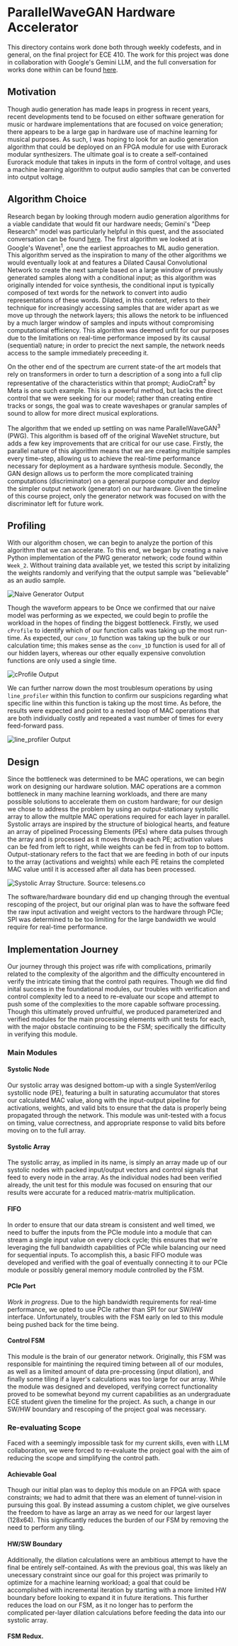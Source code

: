 # ParallelWaveGAN Hardware Accelerator #

This directory contains work done both through weekly codefests, and in general, on the final project for ECE 410. The work for this project was done in collaboration with Google's Gemini LLM, and the full conversation for works done within can be found [here](https://g.co/gemini/share/235e15774d0e).

## Motivation ##
Though audio generation has made leaps in progress in recent years, recent developments tend to be focused on either software generation for music or hardware implementations that are focused on voice generation; there appears to be a large gap in hardware use of machine learning for musical purposes. As such, I was hoping to look for an audio generation algorithm that could be deployed on an FPGA module for use with Eurorack modular synthesizers. The ultimate goal is to create a self-contained Eurorack module that takes in inputs in the form of control voltage, and uses a machine learning algorithm to output audio samples that can be converted into output voltage.

## Algorithm Choice ##
Research began by looking through modern audio generation algorithms for a viable candidate that would fit our hardware needs; Gemini's "Deep Research" model was particularly helpful in this quest, and the associated conversation can be found [here](https://g.co/gemini/share/6be085720a74). The first algorithm we looked at is Google's Wavenet<sup>1</sup>, one the earliest approaches to ML audio generation. This algorithm served as the inspiration to many of the other algorithms we would eventually look at and features a Dilated Causal Convolutional Network to create the next sample based on a large window of previously generated samples along with a conditional input; as this algorithm was originally intended for voice synthesis, the conditional input is typically composed of text words for the network to convert into audio representations of these words. Dilated, in this context, refers to their technique for increasingly accessing samples that are wider apart as we move up through the network layers; this allows the netork to be influenced by a much larger window of samples and inputs without compromising computational efficiency. This algorithm was deemed unfit for our purposes due to the limitations on real-time performance imposed by its causal (sequential) nature; in order to precict the next sample, the network needs access to the sample immediately preceeding it. 

On the other end of the spectrum are current state-of the art models that rely on transformers in order to turn a description of a song into a full clip representative of the characteristics within that prompt; AudioCraft<sup>2</sup> by Meta is one such example. This is a powerful method, but lacks the direct control that we were seeking for our model; rather than creating entire tracks or songs, the goal was to create waveshapes or granular samples of sound to allow for more direct musical explorations.

The algorithm that we ended up settling on was name ParallelWaveGAN<sup>3</sup> (PWG). This algorithm is based off of the original WaveNet structure, but adds a few key improvements that are critical for our use case. Firstly, the parallel nature of this algorithm means that we are creating multiple samples every time-step, allowing us to achieve the real-time performance necessary for deployment as a hardware synthesis module. Secondly, the GAN design allows us to perform the more complicated training computations (discriminator) on a general purpose computer and deploy the simpler output network (generator) on our hardware. Given the timeline of this course project, only the generator network was focused on with the discriminator left for future work.

## Profiling ##
With our algorithm chosen, we can begin to analyze the portion of this algorithm that we can accelerate. To this end, we began by creating a naive Python implementation of the PWG generator network; code found within ```Week_2```. Without training data available yet, we tested this script by initalizing the weights randomly and verifying that the output sample was "believable" as an audio sample.

![Naive Generator Output](./Week_2/numpy_generated_audio.png) 

Though the waveform appears to be Once we confirmed that our naive model was performing as we expected, we could begin to profile the workload in the hopes of finding the biggest bottleneck. Firstly, we used ```cProfile``` to identify which of our function calls was taking up the most run-time. As expected, our ```conv_1D``` function was taking up the bulk or our calculation time; this makes sense as the ```conv_1D``` function is used for all of our hidden layers, whereas our other equally expensive convolution functions are only used a single time. 

![cProfile Output](./docs/cProfile.png)

We can further narrow down the most troublesum operations by using ```line_profiler``` within this function to confirm our suspicions regarding what specific line within this function is taking up the most time. As before, the results were expected and point to a nested loop of MAC operations that are both individually costly and repeated a vast number of times for every feed-forward pass. 

![line_profiler Output](./docs/Line_Profile.png)

## Design ##
Since the bottleneck was determined to be MAC operations, we can begin work on designing our hardware solution. MAC operations are a common bottleneck in many machine learning workloads, and there are many possible solutions to accelerate them on custom hardware; for our design we chose to address the problem by using an output-stationary systollic array to allow the multple MAC operations required for each layer in parallel. Systolic arrays are inspired by the structure of biological hearts, and feature an array of pipelined Processing Elements (PEs) where data pulses through the array and is processed as it moves through each PE; activation values can be fed from left to right, while weights can be fed in from top to bottom. Output-stationary refers to the fact that we are feeding in both of our inputs to the array (activations and weights) while each PE retains the completed MAC value until it is accessed after all data has been processed.

![Systolic Array Structure. *Source: telesens.co*](https://telesens.co/wp-content/uploads/2018/09/img_5ba82bde783ad-296x300.png)

The software/hardware boundary did end up changing through the eventual rescoping of the project, but our original plan was to have the software feed the raw input activation and weight vectors to the hardware through PCIe; SPI was determined to be too limiting for the large bandwidth we would require for real-time performance.

## Implementation Journey ##
Our journey through this project was rife with complications, primarily related to the complexity of the algorithm and the difficulty encountered in verify the intricate timing that the control path requires. Though we did find inital success in the foundational modules, our troubles with verification and control complexity led to a need to re-evaluate our scope and attempt to push some of the complexities to the more capable software processing. Though this ultimately proved unfruitful, we produced parameterized and verified modules for the main processing elements with unit tests for each, with the major obstacle continuing to be the FSM; specifically the difficulty in verifying this module.
### Main Modules ###
#### Systolic Node ####
Our systolic array was designed bottom-up with a single SystemVerilog systollic node (PE), featuring a built in saturating accumulator that stores our calculated MAC value, along with the input-output pipeline for activations, weights, and valid bits to ensure that the data is properly being propagated through the network. This module was unit-tested with a focus on timing, value correctness, and appropriate response to valid bits before moving on to the full array.
#### Systolic Array ####
The systolic array, as implied in its name, is simply an array made up of our systolic nodes with packed input/output vectors and control signals that feed to every node in the array. As the individual nodes had been verified already, the unit test for this module was focused on ensuring that our results were accurate for a reduced matrix-matrix multiplication. 
#### FIFO ####
In order to ensure that our data stream is consistent and well timed, we need to buffer the inputs from the PCIe module into a module that can stream a single input value on every clock cycle; this ensures that we're leveraging the full bandwidth capabilities of PCIe while balancing our need for sequential inputs. To accomplish this, a basic FIFO module was developed and verified with the goal of eventually connecting it to our PCIe module or possibly general memory module controlled by the FSM.
#### PCIe Port ####
*Work in progress*. Due to the high bandwidth requirements for real-time performance, we opted to use PCIe rather than SPI for our SW/HW interface. Unfortunately, troubles with the FSM early on led to this module being pushed back for the time being. 
#### Control FSM ####
This module is the brain of our generator network. Originally, this FSM was responsible for maintining the required timing between all of our modules, as well as a limited amount of data pre-processing (input dilation), and finally some tiling if a layer's calculations was too large for our array. While the module was designed and developed, verifying correct functionality proved to be somewhat beyond my current capabilities as an undergraduate ECE student given the timeline for the project. As such, a change in our SW/HW boundary and rescoping of the project goal was necessary. 

### Re-evaluating Scope ###
Faced with a seemingly impossible task for my current skills, even with LLM collaboration, we were forced to re-evaluate the project goal with the aim of reducing the scope and simplifying the control path.
#### Achievable Goal ####
Though our initial plan was to deploy this module on an FPGA with space constraints; we had to admit that there was an element of tunnel-vision in pursuing this goal. By instead assuming a custom chiplet, we give ourselves the freedom to have as large an array as we need for our largest layer (128x64). This significantly reduces the burden of our FSM by removing the need to perform any tiling.
#### HW/SW Boundary #### 
Additionally, the dilation calculations were an ambitious attempt to have the final be entirely self-contained. As with the previous goal, this was likely an unecessary constraint since our goal for this project was primarily to optimize for a machine learning workload; a goal that could be accomplished with incremental iteration by starting with a more limited HW boundary before looking to expand it in future iterations. This further reduces the load on our FSM, as it no longer has to perform the complicated per-layer dilation calculations before feeding the data into our systolic array. 

#### FSM Redux. ####

